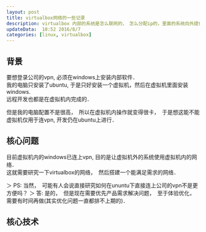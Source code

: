 ```yaml
---  
layout: post  
title: virtualbox网络的一些记录   
description: virtualbox 内部的系统是怎么联网的，　怎么分配ip的，里面的系统向外提供服务该怎么做等等研究．  
updateData:  10:52 2016/8/7
categories: [linux, virtualbox]
---  
```



## 背景

要想登录公司的vpn, 必须在windows上安装内部软件．  
我的电脑只安装了ubuntu, 于是只好安装一个虚拟机，然后在虚拟机里面安装windows.  
远程开发也都是在虚拟机内完成的．  

但是我的电脑配置不是很高，　所以在虚拟机内操作就变得很卡，　于是想这能不能虚拟机仅用于连vpn, 开发仍在ubuntu上进行．  



## 核心问题

目前虚拟机内的windows已连上vpn, 目的是让虚拟机外的系统使用虚拟机内的网络．  
这就需要研究一下virtualbox的网络，　然后搭建一个能满足需求的网络．  

＞ PS: 当然，　可能有人会说直接研究如何在ununtu下直接连上公司的vpn不是更方便吗？
＞ 答: 是的，　但是现在需要优先产品需求解决问题，　至于体验优化，需要有时间再做(其实优化问题一直都排不上期的)．  


## 核心技术






